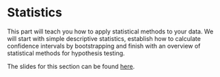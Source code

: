 # Statistics

This part will teach you how to apply statistical methods to your data. We will start with simple descriptive statistics, establish how to calculate confidence intervals by bootstrapping and finish with an overview of statistical methods for hypothesis testing.

The slides for this section can be found [here](./Statistics.pdf).
